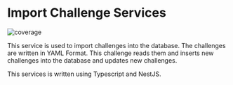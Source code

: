 # Import Challenge Services

![coverage](https://gitlab.mediacube.at/a11y-challenges/a11y-challenges/badges/develop/coverage.svg?job=test:import-challenges)

This service is used to import challenges into the database. The challenges are written in YAML Format. This challenge reads them and inserts new challenges into the database and updates new challenges.

This services is written using Typescript and NestJS.